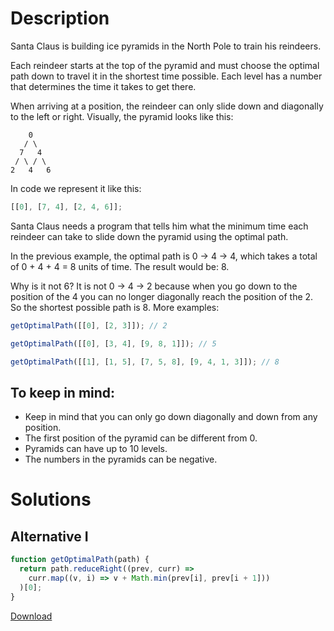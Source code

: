 # Description

Santa Claus is building ice pyramids in the North Pole to train his reindeers.

Each reindeer starts at the top of the pyramid and must choose the optimal path down to travel it in the shortest time possible. Each level has a number that determines the time it takes to get there.

When arriving at a position, the reindeer can only slide down and diagonally to the left or right. Visually, the pyramid looks like this:

```
    0
   / \
  7   4
 / \ / \
2   4   6
```

In code we represent it like this:

```js
[[0], [7, 4], [2, 4, 6]];
```

Santa Claus needs a program that tells him what the minimum time each reindeer can take to slide down the pyramid using the optimal path.

In the previous example, the optimal path is 0 -> 4 -> 4, which takes a total of 0 + 4 + 4 = 8 units of time. The result would be: 8.

Why is it not 6? It is not 0 -> 4 -> 2 because when you go down to the position of the 4 you can no longer diagonally reach the position of the 2. So the shortest possible path is 8. More examples:

```js
getOptimalPath([[0], [2, 3]]); // 2

getOptimalPath([[0], [3, 4], [9, 8, 1]]); // 5

getOptimalPath([[1], [1, 5], [7, 5, 8], [9, 4, 1, 3]]); // 8
```

## To keep in mind:

- Keep in mind that you can only go down diagonally and down from any position.
- The first position of the pyramid can be different from 0.
- Pyramids can have up to 10 levels.
- The numbers in the pyramids can be negative.

# Solutions

## Alternative I

```js
function getOptimalPath(path) {
  return path.reduceRight((prev, curr) =>
    curr.map((v, i) => v + Math.min(prev[i], prev[i + 1]))
  )[0];
}
```

[Download](https://github.com/jpaddeo/tdd-adventjs/2022/challenge14/solution1.js)
